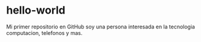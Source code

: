 # hello-world
Mi primer repositorio en GitHub
soy una persona interesada en la tecnologia computacion, telefonos y mas.
